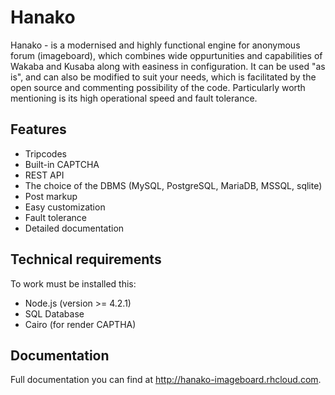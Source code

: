 # Hanako
Hanako - is a modernised and highly functional engine for anonymous forum (imageboard), which combines wide oppurtunities and capabilities of Wakaba and Kusaba along with easiness in configuration. It can be used "as is", and can also be modified to suit your needs, which is facilitated by the open source and commenting possibility of the code. Particularly worth mentioning is its high operational speed and fault tolerance.

## Features

* Tripcodes
* Built-in CAPTCHA
* REST API
* The choice of the DBMS (MySQL, PostgreSQL, MariaDB, MSSQL, sqlite)
* Post markup
* Easy customization
* Fault tolerance
* Detailed documentation

## Technical requirements

To work must be installed this:
* Node.js (version >= 4.2.1)
* SQL Database 
* Cairo (for render CAPTHA)

## Documentation

Full documentation you can find at http://hanako-imageboard.rhcloud.com.
